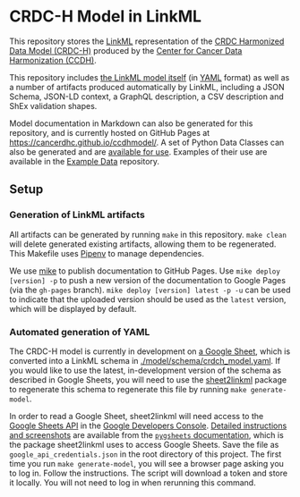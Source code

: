 # CRDC-H Model in LinkML

This repository stores the [LinkML](https://linkml.github.io/) representation of the [CRDC Harmonized Data Model (CRDC-H)](https://cancerdhc.github.io/) produced by the [Center for Cancer Data Harmonization (CCDH)](https://harmonization.datacommons.cancer.gov/).

This repository includes [the LinkML model itself](./model/schema/crdch_model.yaml) (in [YAML](https://en.wikipedia.org/wiki/YAML) format) as well as a number of artifacts produced automatically by LinkML, including a JSON Schema, JSON-LD context, a GraphQL description, a CSV description and ShEx validation shapes.

Model documentation in Markdown can also be generated for this repository, and is currently hosted on GitHub Pages at https://cancerdhc.github.io/ccdhmodel/. A set of Python Data Classes can also be generated and are [available for use](./crdch_model/crdch_model.py). Examples of their use are available in the [Example Data](https://github.com/cancerDHC/example-data/) repository.

## Setup

### Generation of LinkML artifacts

All artifacts can be generated by running `make` in this repository. `make clean` will delete generated existing artifacts, allowing them to be regenerated. This Makefile uses [Pipenv](https://pipenv.pypa.io/) to manage dependencies.

We use [mike](https://github.com/jimporter/mike) to publish documentation to GitHub Pages. Use `mike deploy [version] -p` to push a new version of the documentation to Google Pages (via the `gh-pages` branch). `mike deploy [version] latest -p -u` can be used to indicate that the uploaded version should be used as the `latest` version, which will be displayed by default.

### Automated generation of YAML

The CRDC-H model is currently in development on [a Google Sheet](https://docs.google.com/spreadsheets/d/1oWS7cao-fgz2MKWtyr8h2dEL9unX__0bJrWKv6mQmM4/),
which is converted into a LinkML schema in [./model/schema/crdch_model.yaml](./model/schema/crdch_model.yaml). If you
would like to use the latest, in-development version of the schema as described in Google Sheets, you will need to
use the [sheet2linkml](https://github.com/cancerDHC/sheet2linkml) package to regenerate this schema to regenerate this
file by running `make generate-model`.

In order to read a Google Sheet, sheet2linkml will need access to the [Google Sheets API](https://developers.google.com/sheets/api)
in the [Google Developers Console](https://console.developers.google.com/).
[Detailed instructions and screenshots](https://pygsheets.readthedocs.io/en/stable/authorization.html) are available from
the [`pygsheets` documentation](https://pygsheets.readthedocs.io/), which is the package sheet2linkml uses to access
Google Sheets. Save the file as `google_api_credentials.json` in the root directory of this project. The first time you
run `make generate-model`, you will see a browser page asking you to log in. Follow the instructions. The script will
download a token and store it locally. You will not need to log in when rerunning this command.
